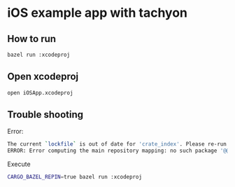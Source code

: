# iOS example app with tachyon

## How to run

```sh
bazel run :xcodeproj
```

## Open xcodeproj

```sh
open iOSApp.xcodeproj
```

## Trouble shooting

Error: 
```sh
The current `lockfile` is out of date for 'crate_index'. Please re-run bazel using `CARGO_BAZEL_REPIN=true` if this is expected and the lockfile should be updated.
ERROR: Error computing the main repository mapping: no such package '@@crate_index//': Digests do not match: Digest("cfaadbe2b6a3d783ed0ad45264f3e830a43a08320c876d9b47df3dea9365b905") != Digest("d6e292fa6942c7c732745bcec95603d66a74a7ae841263f03224cce13dd1d834")
```

Execute

```sh
CARGO_BAZEL_REPIN=true bazel run :xcodeproj
```